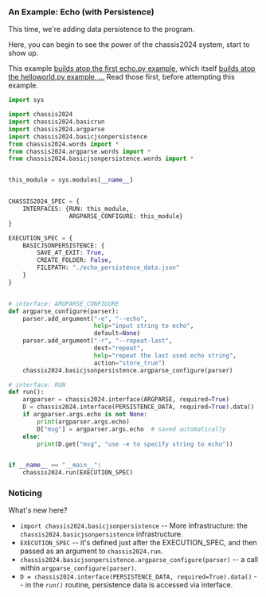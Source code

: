 

### An Example: Echo (with Persistence)

This time, we're adding data persistence to the program.

Here, you can begin to see the power of the chassis2024 system, start to show up.

This example [builds atop the first echo.py example](README_echo.md), which itself [builds atop the helloworld.py example, ...](README_helloworld.md)  Read those first, before attempting this example.


``` py
import sys

import chassis2024
import chassis2024.basicrun
import chassis2024.argparse
import chassis2024.basicjsonpersistence
from chassis2024.words import *
from chassis2024.argparse.words import *
from chassis2024.basicjsonpersistence.words import *


this_module = sys.modules[__name__]


CHASSIS2024_SPEC = {
    INTERFACES: {RUN: this_module,
                 ARGPARSE_CONFIGURE: this_module}
}

EXECUTION_SPEC = {
    BASICJSONPERSISTENCE: {
        SAVE_AT_EXIT: True,
        CREATE_FOLDER: False,
        FILEPATH: "./echo_persistence_data.json"
    }
}


# interface: ARGPARSE_CONFIGURE
def argparse_configure(parser):
    parser.add_argument("-e", "--echo",
                        help="input string to echo",
                        default=None)
    parser.add_argument("-r", "--repeat-last",
                        dest="repeat",
                        help="repeat the last used echo string",
                        action="store_true")
    chassis2024.basicjsonpersistence.argparse_configure(parser)

# interface: RUN
def run():
    argparser = chassis2024.interface(ARGPARSE, required=True)
    D = chassis2024.interface(PERSISTENCE_DATA, required=True).data()
    if argparser.args.echo is not None:
        print(argparser.args.echo)
        D["msg"] = argparser.args.echo  # saved automatically
    else:
        print(D.get("msg", "use -e to specify string to echo"))


if __name__ == "__main__":
    chassis2024.run(EXECUTION_SPEC)
```


### Noticing

What's new here?

* ```import chassis2024.basicjsonpersistence```  -- More infrastructure: the ```chassis2024.basicjsonpersistence``` infrastructure.
* ```EXECUTION_SPEC```  -- it's defined just after the EXECUTION_SPEC, and then passed as an argument to ```chassis2024.run```.
* ```chassis2024.basicjsonpersistence.argparse_configure(parser)```  -- a call within ```argparse_configure(parser)```.
* ```D = chassis2024.interface(PERSISTENCE_DATA, required=True).data()```  -- in the *```run()```* routine, persistence data is accessed via interface.



